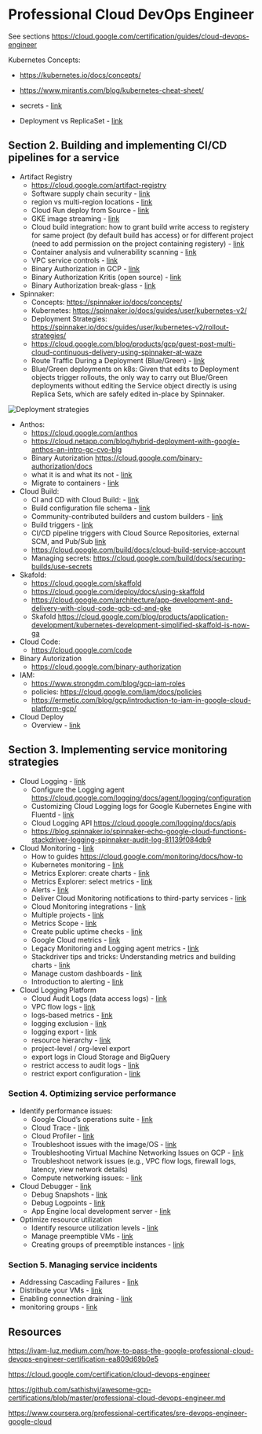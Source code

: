 # Professional Cloud DevOps Engineer
See sections https://cloud.google.com/certification/guides/cloud-devops-engineer

Kubernetes Concepts:
- https://kubernetes.io/docs/concepts/
- https://www.mirantis.com/blog/kubernetes-cheat-sheet/
- secrets - [link](https://kubernetes.io/docs/concepts/configuration/secret/)

- Deployment vs ReplicaSet - [link](https://stackoverflow.com/questions/69448131/kubernetes-whats-the-difference-between-deployment-and-replica-set)


## Section 2. Building and implementing CI/CD pipelines for a service
- Artifact Registry
  - https://cloud.google.com/artifact-registry
  - Software supply chain security - [link](https://cloud.google.com/software-supply-chain-security/docs/overview)
  - region vs multi-region locations - [link](https://cloud.google.com/artifact-registry/docs/repositories/repo-locations)
  - Cloud Run deploy from Source - [link](https://cloud.google.com/run/docs/deploying-source-code)
  - GKE image streaming - [link](https://cloud.google.com/kubernetes-engine/docs/how-to/image-streaming)
  - Cloud build integration: how to grant build write access to registery for same project (by default build has access) or for different project (need to add permission on the project containing registery) - [link](https://cloud.google.com/artifact-registry/docs/configure-cloud-build)
  - Container analysis and vulnerability scanning - [link](https://cloud.google.com/artifact-registry/docs/analysis)
  - VPC service controls - [link](https://cloud.google.com/vpc-service-controls/docs/overview)
  - Binary Authorization in GCP - [link](https://cloud.google.com/binary-authorization/docs/overview)
  - Binary Authorization Kritis (open source) - [link](https://github.com/grafeas/kritis/blob/master/docs/binary-authorization.md)
  - Binary Authorization break-glass - [link](https://cloud.google.com/binary-authorization/docs/using-breakglass)
- Spinnaker:
  - Concepts: https://spinnaker.io/docs/concepts/
  - Kubernetes: https://spinnaker.io/docs/guides/user/kubernetes-v2/
  - Deployment Strategies: https://spinnaker.io/docs/guides/user/kubernetes-v2/rollout-strategies/ 
  - https://cloud.google.com/blog/products/gcp/guest-post-multi-cloud-continuous-delivery-using-spinnaker-at-waze
  - Route Traffic During a Deployment (Blue/Green) - [link](https://spinnaker.io/docs/guides/user/kubernetes-v2/traffic-management/#route-traffic-during-a-deployment-bluegreen)
  - Blue/Green deployments on k8s: Given that edits to Deployment objects trigger rollouts, the only way to carry out Blue/Green deployments without editing the Service object directly is using Replica Sets, which are safely edited in-place by Spinnaker.


![Deployment strategies](https://user-images.githubusercontent.com/1645304/188506941-cc3b57fc-6a08-4ebb-bc82-b40ec1d9bcd6.png)

- Anthos:
  - https://cloud.google.com/anthos
  - https://cloud.netapp.com/blog/hybrid-deployment-with-google-anthos-an-intro-gc-cvo-blg
  - Binary Autorization https://cloud.google.com/binary-authorization/docs
  - what it is and what its not - [link](https://medium.com/fourcast-premier-google-cloud-partner/laying-my-hands-on-anthos-what-it-is-and-what-its-not-b4a2efbe6d67)
  - Migrate to containers - [link](https://cloud.google.com/migrate/containers)
- Cloud Build:
  - CI and CD with Cloud Build: - [link](https://cloud.google.com/build)
  - Build configuration file schema - [link](https://cloud.google.com/build/docs/build-config-file-schema)
  - Community-contributed builders and custom builders - [link](https://cloud.google.com/build/docs/configuring-builds/use-community-and-custom-builders)
  - Build triggers - [link](https://cloud.google.com/build/docs/automating-builds/create-manage-triggers)
  - CI/CD pipeline triggers with Cloud Source Repositories, external SCM, and Pub/Sub [link](https://cloud.google.com/build/docs/automating-builds/create-manage-triggers#whats_next)
  - https://cloud.google.com/build/docs/cloud-build-service-account
  - Managing secrets: https://cloud.google.com/build/docs/securing-builds/use-secrets
- Skafold:
  - https://cloud.google.com/skaffold
  - https://cloud.google.com/deploy/docs/using-skaffold
  - https://cloud.google.com/architecture/app-development-and-delivery-with-cloud-code-gcb-cd-and-gke
  - Skafold https://cloud.google.com/blog/products/application-development/kubernetes-development-simplified-skaffold-is-now-ga
- Cloud Code:
  - https://cloud.google.com/code
- Binary Autorization
  - https://cloud.google.com/binary-authorization
- IAM:
  - https://www.strongdm.com/blog/gcp-iam-roles
  - policies: https://cloud.google.com/iam/docs/policies
  - https://ermetic.com/blog/gcp/introduction-to-iam-in-google-cloud-platform-gcp/
- Cloud Deploy
  - Overview - [link](https://cloud.google.com/deploy/docs/overview)
## Section 3. Implementing service monitoring strategies
- Cloud Logging - [link](https://cloud.google.com/logging)
  - Configure the Logging agent https://cloud.google.com/logging/docs/agent/logging/configuration
  - Customizing Cloud Logging logs for Google Kubernetes Engine with Fluentd - [link](https://cloud.google.com/architecture/customizing-stackdriver-logs-fluentd)
  - Cloud Logging API https://cloud.google.com/logging/docs/apis
  - https://blog.spinnaker.io/spinnaker-echo-google-cloud-functions-stackdriver-logging-spinnaker-audit-log-81139f084db9
- Cloud Monitoring - [link](https://cloud.google.com/monitoring)
  - How to guides https://cloud.google.com/monitoring/docs/how-to
  - Kubernetes monitoring - [link](https://cloud.google.com/stackdriver/docs/solutions/gke/observing)
  - Metrics Explorer: create charts - [link](https://cloud.google.com/monitoring/charts/metrics-explorer)
  - Metrics Explorer: select metrics - [link](https://cloud.google.com/monitoring/charts/metrics-selector)
  - Alerts - [link](https://cloud.google.com/monitoring/alerts)
  - Deliver Cloud Monitoring notifications to third-party services - [link](https://cloud.google.com/community/tutorials/delivering-cloud-monitoring-notifications-to-third-party-services)
  - Cloud Monitoring integrations - [link](https://cloud.google.com/monitoring/agent/integrations)
  - Multiple projects - [link](https://cloud.google.com/monitoring/settings)
  - Metrics Scope - [link](https://cloud.google.com/monitoring/settings/manage-api)
  - Create public uptime checks - [link](https://cloud.google.com/monitoring/uptime-checks/)
  - Google Cloud metrics - [link](https://cloud.google.com/monitoring/api/metrics_gcp)
  - Legacy Monitoring and Logging agent metrics - [link](https://cloud.google.com/monitoring/api/metrics_agent)
  - Stackdriver tips and tricks: Understanding metrics and building charts - [link](https://cloud.google.com/blog/products/management-tools/stackdriver-tips-and-tricks-understanding-metrics-and-building-charts)
  - Manage custom dashboards - [link](https://cloud.google.com/monitoring/charts/dashboards)
  - Introduction to alerting - [link](https://cloud.google.com/monitoring/alerts/)
- Cloud Logging Platform
  - Cloud Audit Logs (data access logs) - [link](https://cloud.google.com/logging/docs/audit)
  - VPC flow logs - [link](https://cloud.google.com/vpc/docs/using-flow-logs)
  - logs-based metrics - [link](https://cloud.google.com/logging/docs/logs-based-metrics)
  - logging exclusion - [link](https://cloud.google.com/logging/docs/routing/overview#exclusions)
  - logging export - [link](https://cloud.google.com/logging/docs/export/configure_export_v2)
  - resource hierarchy - [link](https://cloud.google.com/resource-manager/docs/cloud-platform-resource-hierarchy)
  - project-level / org-level export
  - export logs in Cloud Storage and BigQuery 
  - restrict access to audit logs - [link](https://cloud.google.com/logging/docs/audit/configure-data-access)
  - restrict export configuration - [link](https://cloud.google.com/compute/docs/images/restricting-image-access)

### Section 4. Optimizing service performance
- Identify performance issues:
  - Google Cloud’s operations suite - [link](https://cloud.google.com/blog/topics/developers-practitioners/introduction-google-clouds-operations-suite)
  - Cloud Trace - [link](https://cloud.google.com/trace)
  - Cloud Profiler - [link](https://cloud.google.com/profiler/docs)
  - Troubleshoot issues with the image/OS - [link](https://cloud.google.com/artifact-registry/docs/docker/troubleshoot)
  - Troubleshooting Virtual Machine Networking Issues on GCP - [link](https://cloudacademy.com/course/troubleshooting-virtual-machine-networking-issues-gcp-2801/ssh-errors/)
  - Troubleshoot network issues (e.g., VPC flow logs, firewall logs, latency, view network details)
  - Compute networking issues: - [link](https://cloud.google.com/compute/docs/troubleshooting/troubleshooting-networking)
- Cloud Debugger - [link](https://cloud.google.com/debugger/docs)
  - Debug Snapshots - [link](https://cloud.google.com/debugger/docs/using/snapshots)
  - Debug Logpoints - [link](https://cloud.google.com/debugger/docs/using/logpoints)
  - App Engine local development server - [link](https://cloud.google.com/appengine/docs/legacy/standard/python/tools/using-local-server)
- Optimize resource utilization
  - Identify resource utilization levels - [link](https://cloudacademy.com/course/optimizing-resource-utilization-on-gcp-1466/identifying-resource-utilization-levels/)
  - Manage preemptible VMs - [link](https://cloud.google.com/compute/docs/instances/preemptible)
  - Creating groups of preemptible instances - [link](https://cloud.google.com/compute/docs/instance-groups/creating-groups-of-managed-instances#creating_groups_of_preemptible_instances)


### Section 5. Managing service incidents
- Addressing Cascading Failures - [link](https://sre.google/sre-book/addressing-cascading-failures/)
- Distribute your VMs - [link](https://cloud.google.com/compute/docs/tutorials/robustsystems#distribute)
- Enabling connection draining - [link](https://cloud.google.com/load-balancing/docs/enabling-connection-draining)
- monitoring groups - [link](https://cloud.google.com/compute/docs/instance-groups/creating-groups-of-managed-instances#monitoring_groups%29)

## Resources
https://ivam-luz.medium.com/how-to-pass-the-google-professional-cloud-devops-engineer-certification-ea809d69b0e5

https://cloud.google.com/certification/cloud-devops-engineer

https://github.com/sathishvj/awesome-gcp-certifications/blob/master/professional-cloud-devops-engineer.md

https://www.coursera.org/professional-certificates/sre-devops-engineer-google-cloud


